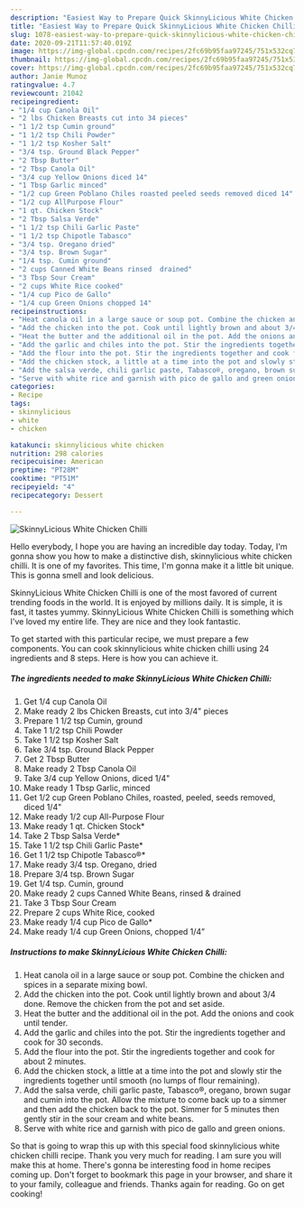 ```yaml
---
description: "Easiest Way to Prepare Quick SkinnyLicious White Chicken Chilli"
title: "Easiest Way to Prepare Quick SkinnyLicious White Chicken Chilli"
slug: 1078-easiest-way-to-prepare-quick-skinnylicious-white-chicken-chilli
date: 2020-09-21T11:57:40.019Z
image: https://img-global.cpcdn.com/recipes/2fc69b95faa97245/751x532cq70/skinnylicious-white-chicken-chilli-recipe-main-photo.jpg
thumbnail: https://img-global.cpcdn.com/recipes/2fc69b95faa97245/751x532cq70/skinnylicious-white-chicken-chilli-recipe-main-photo.jpg
cover: https://img-global.cpcdn.com/recipes/2fc69b95faa97245/751x532cq70/skinnylicious-white-chicken-chilli-recipe-main-photo.jpg
author: Janie Munoz
ratingvalue: 4.7
reviewcount: 21042
recipeingredient:
- "1/4 cup Canola Oil"
- "2 lbs Chicken Breasts cut into 34 pieces"
- "1 1/2 tsp Cumin ground"
- "1 1/2 tsp Chili Powder"
- "1 1/2 tsp Kosher Salt"
- "3/4 tsp. Ground Black Pepper"
- "2 Tbsp Butter"
- "2 Tbsp Canola Oil"
- "3/4 cup Yellow Onions diced 14"
- "1 Tbsp Garlic minced"
- "1/2 cup Green Poblano Chiles roasted peeled seeds removed diced 14"
- "1/2 cup AllPurpose Flour"
- "1 qt. Chicken Stock"
- "2 Tbsp Salsa Verde"
- "1 1/2 tsp Chili Garlic Paste"
- "1 1/2 tsp Chipotle Tabasco"
- "3/4 tsp. Oregano dried"
- "3/4 tsp. Brown Sugar"
- "1/4 tsp. Cumin ground"
- "2 cups Canned White Beans rinsed  drained"
- "3 Tbsp Sour Cream"
- "2 cups White Rice cooked"
- "1/4 cup Pico de Gallo"
- "1/4 cup Green Onions chopped 14"
recipeinstructions:
- "Heat canola oil in a large sauce or soup pot. Combine the chicken and spices in a separate mixing bowl."
- "Add the chicken into the pot. Cook until lightly brown and about 3/4 done. Remove the chicken from the pot and set aside."
- "Heat the butter and the additional oil in the pot. Add the onions and cook until tender."
- "Add the garlic and chiles into the pot. Stir the ingredients together and cook for 30 seconds."
- "Add the flour into the pot. Stir the ingredients together and cook for about 2 minutes."
- "Add the chicken stock, a little at a time into the pot and slowly stir the ingredients together until smooth (no lumps of flour remaining)."
- "Add the salsa verde, chili garlic paste, Tabasco®, oregano, brown sugar and cumin into the pot. Allow the mixture to come back up to a simmer and then add the chicken back to the pot. Simmer for 5 minutes then gently stir in the sour cream and white beans."
- "Serve with white rice and garnish with pico de gallo and green onions."
categories:
- Recipe
tags:
- skinnylicious
- white
- chicken

katakunci: skinnylicious white chicken 
nutrition: 298 calories
recipecuisine: American
preptime: "PT28M"
cooktime: "PT51M"
recipeyield: "4"
recipecategory: Dessert

---
```



![SkinnyLicious White Chicken Chilli](https://img-global.cpcdn.com/recipes/2fc69b95faa97245/751x532cq70/skinnylicious-white-chicken-chilli-recipe-main-photo.jpg)

Hello everybody, I hope you are having an incredible day today. Today, I'm gonna show you how to make a distinctive dish, skinnylicious white chicken chilli. It is one of my favorites. This time, I'm gonna make it a little bit unique. This is gonna smell and look delicious.

SkinnyLicious White Chicken Chilli is one of the most favored of current trending foods in the world. It is enjoyed by millions daily. It is simple, it is fast, it tastes yummy. SkinnyLicious White Chicken Chilli is something which I've loved my entire life. They are nice and they look fantastic.




To get started with this particular recipe, we must prepare a few components. You can cook skinnylicious white chicken chilli using 24 ingredients and 8 steps. Here is how you can achieve it.

<!--inarticleads1-->

##### The ingredients needed to make SkinnyLicious White Chicken Chilli:

1. Get 1/4 cup Canola Oil
1. Make ready 2 lbs Chicken Breasts, cut into 3/4&#34; pieces
1. Prepare 1 1/2 tsp Cumin, ground
1. Take 1 1/2 tsp Chili Powder
1. Take 1 1/2 tsp Kosher Salt
1. Take 3/4 tsp. Ground Black Pepper
1. Get 2 Tbsp Butter
1. Make ready 2 Tbsp Canola Oil
1. Take 3/4 cup Yellow Onions, diced 1/4&#34;
1. Make ready 1 Tbsp Garlic, minced
1. Get 1/2 cup Green Poblano Chiles, roasted, peeled, seeds removed, diced 1/4&#34;
1. Make ready 1/2 cup All-Purpose Flour
1. Make ready 1 qt. Chicken Stock*
1. Take 2 Tbsp Salsa Verde*
1. Take 1 1/2 tsp Chili Garlic Paste*
1. Get 1 1/2 tsp Chipotle Tabasco®*
1. Make ready 3/4 tsp. Oregano, dried
1. Prepare 3/4 tsp. Brown Sugar
1. Get 1/4 tsp. Cumin, ground
1. Make ready 2 cups Canned White Beans, rinsed &amp; drained
1. Take 3 Tbsp Sour Cream
1. Prepare 2 cups White Rice, cooked
1. Make ready 1/4 cup Pico de Gallo*
1. Make ready 1/4 cup Green Onions, chopped 1/4”




<!--inarticleads2-->

##### Instructions to make SkinnyLicious White Chicken Chilli:

1. Heat canola oil in a large sauce or soup pot. Combine the chicken and spices in a separate mixing bowl.
1. Add the chicken into the pot. Cook until lightly brown and about 3/4 done. Remove the chicken from the pot and set aside.
1. Heat the butter and the additional oil in the pot. Add the onions and cook until tender.
1. Add the garlic and chiles into the pot. Stir the ingredients together and cook for 30 seconds.
1. Add the flour into the pot. Stir the ingredients together and cook for about 2 minutes.
1. Add the chicken stock, a little at a time into the pot and slowly stir the ingredients together until smooth (no lumps of flour remaining).
1. Add the salsa verde, chili garlic paste, Tabasco®, oregano, brown sugar and cumin into the pot. Allow the mixture to come back up to a simmer and then add the chicken back to the pot. Simmer for 5 minutes then gently stir in the sour cream and white beans.
1. Serve with white rice and garnish with pico de gallo and green onions.




So that is going to wrap this up with this special food skinnylicious white chicken chilli recipe. Thank you very much for reading. I am sure you will make this at home. There's gonna be interesting food in home recipes coming up. Don't forget to bookmark this page in your browser, and share it to your family, colleague and friends. Thanks again for reading. Go on get cooking!
